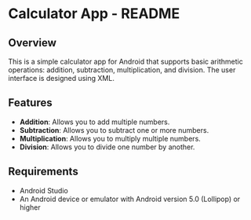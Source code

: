 # Calculator App - README

## Overview

This is a simple calculator app for Android that supports basic arithmetic operations: addition, subtraction, multiplication, and division. The user interface is designed using XML.

## Features

- **Addition**: Allows you to add multiple numbers.
- **Subtraction**: Allows you to subtract one or more numbers.
- **Multiplication**: Allows you to multiply multiple numbers.
- **Division**: Allows you to divide one number by another.

## Requirements

- Android Studio
- An Android device or emulator with Android version 5.0 (Lollipop) or higher
